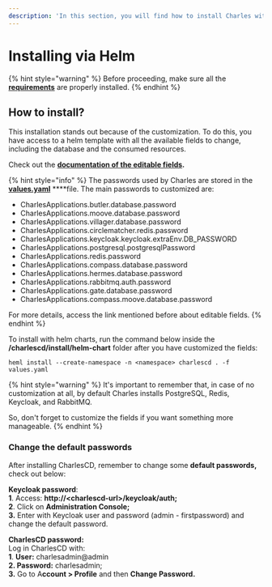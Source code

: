 ```yaml
---
description: 'In this section, you will find how to install Charles with Helm.'
---
```


# Installing via Helm

{% hint style="warning" %}
Before proceeding, make sure all the [**requirements**](./#requirements) are properly installed.
{% endhint %}

## How to install? 

This installation stands out because of the customization. To do this, you have access to a helm template with all the available fields to change, including the database and the consumed resources.

Check out the [**documentation of the editable fields**](https://github.com/ZupIT/charlescd/tree/master/install/helm-chart)**.**

{% hint style="info" %}
The passwords used by Charles are stored in the [**values.yaml**](https://github.com/ZupIT/charlescd/blob/main/install/helm-chart/values.yaml) ****file.  The main passwords to customized are:

* CharlesApplications.butler.database.password
* CharlesApplications.moove.database.password
* CharlesApplications.villager.database.password
* CharlesApplications.circlematcher.redis.password
* CharlesApplications.keycloak.keycloak.extraEnv.DB\_PASSWORD
* CharlesApplications.postgresql.postgresqlPassword
* CharlesApplications.redis.password
* CharlesApplications.compass.database.password
* CharlesApplications.hermes.database.password
* CharlesApplications.rabbitmq.auth.password
* CharlesApplications.gate.database.password
* CharlesApplications.compass.moove.database.password

For more details, access the link mentioned before about editable fields. 
{% endhint %}

To install with helm charts, run the command below inside the **/charlescd/install/helm-chart** folder after you have customized the fields: 

```text
heml install --create-namespace -n <namespace> charlescd . -f values.yaml
```

{% hint style="warning" %}
It's important to remember that, in case of no customization at all, by default Charles installs PostgreSQL, Redis, Keycloak, and RabbitMQ. 

So, don't forget to customize the fields if you want something more manageable. 
{% endhint %}

### Change the default passwords

After installing CharlesCD, remember to change some **default passwords,** check out below:

**Keycloak password**:   
**1**. Access: **http://&lt;charlescd-url&gt;/keycloak/auth;**  
**2**. Click on **Administration Console;**   
**3.** Enter with Keycloak user and password \(admin - firstpassword\) and change the default password.  


**CharlesCD password:**   
Log in CharlesCD with:  
**1**. **User:** charlesadmin@admin  
**2. Password:** charlesadmin;  
**3.** Go to A**ccount &gt; Profile** and then **Change Password.**

